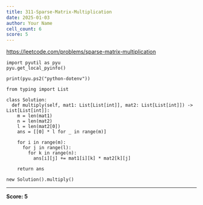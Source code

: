 ```yaml
---
title: 311-Sparse-Matrix-Multiplication
date: 2025-01-03
author: Your Name
cell_count: 6
score: 5
---
```


https://leetcode.com/problems/sparse-matrix-multiplication


```
import pyutil as pyu
pyu.get_local_pyinfo()
```


```
print(pyu.ps2("python-dotenv"))
```


```
from typing import List
```


```
class Solution:
  def multiply(self, mat1: List[List[int]], mat2: List[List[int]]) -> List[List[int]]:
    m = len(mat1)
    n = len(mat2)
    l = len(mat2[0])
    ans = [[0] * l for _ in range(m)]

    for i in range(m):
      for j in range(l):
        for k in range(n):
          ans[i][j] += mat1[i][k] * mat2[k][j]

    return ans
```


```
new Solution().multiply()
```


---
**Score: 5**
